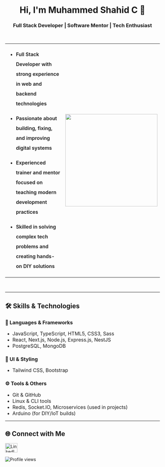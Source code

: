 

<h1 align="center">Hi, I'm Muhammed Shahid C 👋</h1>


<h3 align="center">Full Stack Developer | Software Mentor | Tech Enthusiast</h3>
<br>

<table>
  <tr>
    <td style="list-style: none; font-size: 16px; font-weight: 600; line-height: 2;">
      
- Full Stack Developer with strong experience in web and backend technologies  
- Passionate about building, fixing, and improving digital systems  
- Experienced trainer and mentor focused on teaching modern development practices  
- Skilled in solving complex tech problems and creating hands-on DIY solutions  

    </td>
    <td>
      <img src="https://media.tenor.com/YZPnGuPeZv8AAAAd/coding.gif" width="300"/>
    </td>
  </tr>
</table>
<br>

---

## 🛠️ Skills & Technologies

### 🧠 Languages & Frameworks
- <span style="font-size: 16px;">JavaScript, TypeScript, HTML5, CSS3, Sass</span>  
- <span style="font-size: 16px;">React, Next.js, Node.js, Express.js, NestJS</span>  
- <span style="font-size: 16px;">PostgreSQL, MongoDB</span>  

### 🎨 UI & Styling
- <span style="font-size: 16px;">Tailwind CSS, Bootstrap</span>  

### ⚙️ Tools & Others
- <span style="font-size: 16px;">Git & GitHub</span>  
- <span style="font-size: 16px;">Linux & CLI tools</span>  
- <span style="font-size: 16px;">Redis, Socket.IO, Microservices (used in projects)</span>  
- <span style="font-size: 16px;">Arduino (for DIY/IoT builds)</span>  

---

## 🌐 Connect with Me

<p>
<!--   <a href="https://dev.to/shahidcodez" target="_blank">
    <img src="https://raw.githubusercontent.com/rahuldkjain/github-profile-readme-generator/master/src/images/icons/Social/devto.svg" alt="Dev.to" height="30" width="40" />
  </a> -->
  <a href="https://www.linkedin.com/in/muhammedshahidc/" target="_blank">
    <img src="https://raw.githubusercontent.com/rahuldkjain/github-profile-readme-generator/master/src/images/icons/Social/linked-in-alt.svg" alt="LinkedIn" height="30" width="40" />
  </a>
<!--   <a href="https://instagram.com/shahiid.io" target="_blank">
    <img src="https://raw.githubusercontent.com/rahuldkjain/github-profile-readme-generator/master/src/images/icons/Social/instagram.svg" alt="Instagram" height="30" width="40" />
  </a> -->
</p>

<p align="left">
  <img src="https://komarev.com/ghpvc/?username=shahidii&label=Profile%20views&color=0e75b6&style=flat" alt="Profile views" />
</p>
